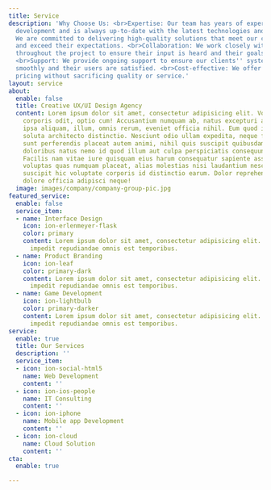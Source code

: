 ```yaml
---
title: Service
description: 'Why Choose Us: <br>Expertise: Our team has years of experience in software
  development and is always up-to-date with the latest technologies and trends. <br>Quality:
  We are committed to delivering high-quality solutions that meet our clients'' needs
  and exceed their expectations. <br>Collaboration: We work closely with our clients
  throughout the project to ensure their input is heard and their goals are achieved.
  <br>Support: We provide ongoing support to ensure our clients'' systems are running
  smoothly and their users are satisfied. <br>Cost-effective: We offer competitive
  pricing without sacrificing quality or service.'
layout: service
about:
  enable: false
  title: Creative UX/UI Design Agency
  content: Lorem ipsum dolor sit amet, consectetur adipisicing elit. Voluptate soluta
    corporis odit, optio cum! Accusantium numquam ab, natus excepturi architecto earum
    ipsa aliquam, illum, omnis rerum, eveniet officia nihil. Eum quod iure nulla,
    soluta architecto distinctio. Nesciunt odio ullam expedita, neque fugit maiores
    sunt perferendis placeat autem animi, nihil quis suscipit quibusdam ut reiciendis
    doloribus natus nemo id quod illum aut culpa perspiciatis consequuntur tempore?
    Facilis nam vitae iure quisquam eius harum consequatur sapiente assumenda, officia
    voluptas quas numquam placeat, alias molestias nisi laudantium nesciunt perspiciatis
    suscipit hic voluptate corporis id distinctio earum. Dolor reprehenderit fuga
    dolore officia adipisci neque!
  image: images/company/company-group-pic.jpg
featured_service:
  enable: false
  service_item:
  - name: Interface Design
    icon: ion-erlenmeyer-flask
    color: primary
    content: Lorem ipsum dolor sit amet, consectetur adipisicing elit. Saepe enim
      impedit repudiandae omnis est temporibus.
  - name: Product Branding
    icon: ion-leaf
    color: primary-dark
    content: Lorem ipsum dolor sit amet, consectetur adipisicing elit. Saepe enim
      impedit repudiandae omnis est temporibus.
  - name: Game Development
    icon: ion-lightbulb
    color: primary-darker
    content: Lorem ipsum dolor sit amet, consectetur adipisicing elit. Saepe enim
      impedit repudiandae omnis est temporibus.
service:
  enable: true
  title: Our Services
  description: ''
  service_item:
  - icon: ion-social-html5
    name: Web Development
    content: ''
  - icon: ion-ios-people
    name: IT Consulting
    content: ''
  - icon: ion-iphone
    name: Mobile app Development
    content: ''
  - icon: ion-cloud
    name: Cloud Solution
    content: ''
cta:
  enable: true

---
```

